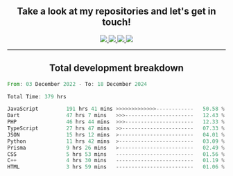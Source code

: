 <h2 align="center">
  Take a look at my repositories and let's get in touch!
</h2>
<p align="center">
  <a href="https://www.instagram.com/rayhanarkan?igsh=MXM3dHhmMTZ3ZWVsaA==">
    <img src="https://img.icons8.com/material-outlined/30/689d6a/instagram.png"/>
  </a>
  <a href="https://www.linkedin.com/in/rayhanarkan/">
    <img src="https://img.icons8.com/material-outlined/30/689d6a/linkedin.png"/>
  </a>
  <a href="">
    <img src="https://img.icons8.com/material-outlined/30/689d6a/geography.png"/>
  </a>
  <a href="mailto:rayhanarkan30@gmail.com">
    <img src="https://img.icons8.com/material-outlined/30/689d6a/email.png"/>
  </a>
</p>

---

<h2 align="center">Total development breakdown</h2>

<p align="center">
<!--START_SECTION:waka-->

```rust
From: 03 December 2022 - To: 18 December 2024

Total Time: 379 hrs

JavaScript         191 hrs 41 mins >>>>>>>>>>>>>------------   50.58 %
Dart               47 hrs 7 mins   >>>----------------------   12.43 %
PHP                46 hrs 44 mins  >>>----------------------   12.33 %
TypeScript         27 hrs 47 mins  >>-----------------------   07.33 %
JSON               15 hrs 12 mins  >------------------------   04.01 %
Python             11 hrs 42 mins  >------------------------   03.09 %
Prisma             9 hrs 26 mins   >------------------------   02.49 %
CSS                5 hrs 53 mins   -------------------------   01.56 %
C++                4 hrs 30 mins   -------------------------   01.19 %
HTML               3 hrs 59 mins   -------------------------   01.06 %
```

<!--END_SECTION:waka-->
</p>
